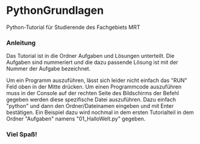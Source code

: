 # PythonGrundlagen

Python-Tutorial für Studierende des Fachgebiets MRT

### Anleitung

Das Tutorial ist in die Ordner Aufgaben und Lösungen unterteilt. Die Aufgaben sind nummeriert und die dazu passende Lösung ist mit der Nummer der Aufgabe bezeichnet.

Um ein Programm auszuführen, lässt sich leider nicht einfach das "RUN" Feld oben in der Mitte drücken. Um einen Programmcode auszuführen muss in der Console auf der rechten Seite des Bildschirms der Befehl gegeben werden diese spezifische Datei auszuführen. Dazu einfach "python" und dann den Ordner/Dateinamen eingeben und mit Enter bestätigen. Ein Beispiel dazu wird nochmal in dem ersten Tutorialteil in dem Ordner "Aufgaben" namens "01_HalloWelt.py" gegeben. 

### Viel Spaß!


